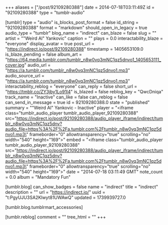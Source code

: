 +++
aliases = ["/post/92109280388"]
date = 2014-07-18T03:11:49Z
id = "92109280388"
type = "tumblr-audio"

[tumblr]
type = "audio"
is_blocks_post_format = false
id_string = "92109280388"
format = "markdown"
should_open_in_legacy = true
audio_type = "tumblr"
blog_name = "indirect"
can_blaze = false
slug = ""
artist = "\"Weird Al\" Yankovic"
caption = ""
plays = 0.0
interactability_blaze = "everyone"
display_avatar = true
post_url = "https://indirect.io/post/92109280388"
timestamp = 1405653109.0
is_blaze_pending = false
album_art = "https://64.media.tumblr.com/tumblr_n8w0vq3mNC1qz5dnvo1_1405653111_cover.jpg"
audio_url = "https://a.tumblr.com/tumblr_n8w0vq3mNC1qz5dnvo1.mp3"
audio_source_url = "https://a.tumblr.com/tumblr_n8w0vq3mNC1qz5dnvo1.mp3"
interactability_reblog = "everyone"
can_reply = false
short_url = "https://tmblr.co/ZY3jby1Lo91I4"
is_blazed = false
reblog_key = "QwcDniqa"
track_name = "Inactive"
can_like = false
can_reblog = false
can_send_in_message = true
id = 92109280388.0
state = "published"
summary = "\"Weird Al\" Yankovic - Inactive"
player = "<iframe class=\"tumblr_audio_player tumblr_audio_player_92109280388\" src=\"https://indirect.io/post/92109280388/audio_player_iframe/indirect/tumblr_n8w0vq3mNC1qz5dnv?audio_file=https%3A%2F%2Fa.tumblr.com%2Ftumblr_n8w0vq3mNC1qz5dnvo1.mp3\" frameborder=\"0\" allowtransparency=\"true\" scrolling=\"no\" width=\"540\" height=\"169\"></iframe>"
embed = "<iframe class=\"tumblr_audio_player tumblr_audio_player_92109280388\" src=\"https://indirect.io/post/92109280388/audio_player_iframe/indirect/tumblr_n8w0vq3mNC1qz5dnv?audio_file=https%3A%2F%2Fa.tumblr.com%2Ftumblr_n8w0vq3mNC1qz5dnvo1.mp3\" frameborder=\"0\" allowtransparency=\"true\" scrolling=\"no\" width=\"540\" height=\"169\"></iframe>"
date = "2014-07-18 03:11:49 GMT"
note_count = 0.0
album = "Mandatory Fun"

[tumblr.blog]
can_show_badges = false
name = "indirect"
title = "indirect"
description = ""
url = "https://indirect.io/"
uuid = "t:PgyUJU3SA2Klwyt81UWAwQ"
updated = 1739939727.0

[tumblr.blog.tumblrmart_accessories]

[tumblr.reblog]
comment = ""
tree_html = ""
+++
